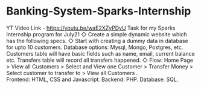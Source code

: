 # Banking-System-Sparks-Internship
YT Video Link - https://youtu.be/waE2XZyPDyU
Task for my Sparks Internship program for July21
◇ Create a simple dynamic website which has the following specs. 
◇ Start with creating a dummy data in database for upto 10  customers. Database options: Mysql, Mongo, Postgres, etc.  Customers table will have basic fields such as name, email,  current balance etc. Transfers table will record all transfers  happened. 
◇ Flow: Home Page > View all Customers > Select and View one  Customer > Transfer Money > Select customer to transfer to >  View all Customers .  
Frontend: HTML, CSS and Javascript.
Backend: PHP.
Database: SQL.
